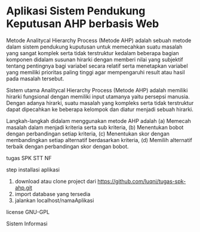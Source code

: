 #  Aplikasi Sistem Pendukung Keputusan AHP berbasis Web
Metode Analitycal Hierarchy Process (Metode AHP) adalah sebuah metode dalam sistem pendukung kuputusan untuk memecahkan suatu masalah yang sangat komplek serta tidak terstruktur kedalam beberapa bagian komponen didalam susunan hirarki dengan memberi nilai yang subjektif tentang pentingnya bagi variabel secara relatif serta menetapkan variabel yang memiliki prioritas paling tinggi agar mempengaruhi result atau hasil pada masalah tersebut.

Sistem utama Analitycal Hierarchy Process (Metode AHP) adalah memiliki hirarki fungsional dengan memiliki input utamanya yaitu persepsi manusia. Dengan adanya hirarki, suatu masalah yang kompleks serta tidak terstruktur dapat dipecahkan ke beberapa kelompok dan diatur menjadi sebuah hirarki.

Langkah-langkah didalam menggunakan metode AHP adalah (a) Memecah masalah dalam menjadi kriteria serta sub kriteria, (b) Menentukan bobot dengan perbandingan setiap kriteria, (c) Menentukan skor dengan membandingkan setiap alternatif berdasarkan kriteria, (d) Memilih alternatif terbaik dengan perbandingan skor dengan bobot.

tugas SPK STT NF

step installasi aplikasi

1. download atau clone project dari https://github.com/luqni/tugas-spk-ahp.git
2. import database yang tersedia
3. jalankan localhost/namaAplikasi


license GNU-GPL

Sistem Informasi